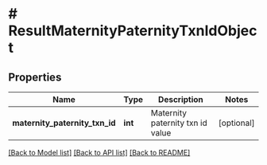 # # ResultMaternityPaternityTxnIdObject

## Properties

Name | Type | Description | Notes
------------ | ------------- | ------------- | -------------
**maternity_paternity_txn_id** | **int** | Maternity paternity txn id value | [optional]

[[Back to Model list]](../../README.md#models) [[Back to API list]](../../README.md#endpoints) [[Back to README]](../../README.md)
